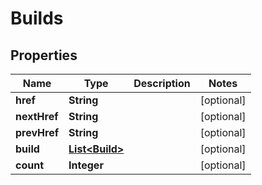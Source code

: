 
# Builds

## Properties
Name | Type | Description | Notes
------------ | ------------- | ------------- | -------------
**href** | **String** |  |  [optional]
**nextHref** | **String** |  |  [optional]
**prevHref** | **String** |  |  [optional]
**build** | [**List&lt;Build&gt;**](Build.md) |  |  [optional]
**count** | **Integer** |  |  [optional]




